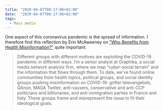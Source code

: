 ```yaml
---
title: "2020-04-07T08:17:06+02:00"
date:  "2020-04-07T08:17:06+02:00"
tags:
  - Mass media
---
```


One aspect of this coronavirus pandemic is the spread of information. I therefore find this reflection by Erin McAweeney on ["Who Benefits from Health Misinformation?"](https://web.archive.org/web/20200407061704/https://points.datasociety.net/who-benefits-from-health-misinformation-8d094804058d?gi=26ef387f7f7e) quite important:

> Different groups with different motives are exploiting the COVID-19 pandemic in different ways. I’m a senior analyst at Graphika, a social media network analysis firm, where we map “cyber-social terrain” and the information that flows through them. To date, we’ve found online communities from health topics, political groups, and social identity groups pushing misinformation on COVID-19: grifter televangelists, QAnon, MAGA Twitter, anti-vaxxers, conservative and anti-CCP politicians and billionaires, and anti-immigration parties in France and Italy. These groups frame and misrepresent the issue to fit their ideological goals.
